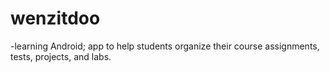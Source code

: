 # wenzitdoo
-learning Android; app to help students organize their course assignments, tests, projects, and labs.
